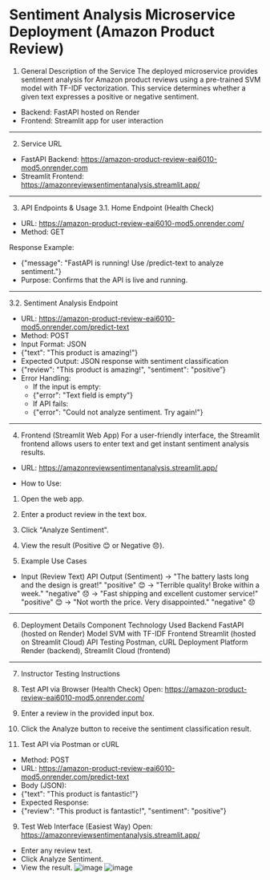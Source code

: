 # Sentiment Analysis Microservice Deployment (Amazon Product Review)
 
1. General Description of the Service
The deployed microservice provides sentiment analysis for Amazon product reviews using a pre-trained SVM model with TF-IDF vectorization. This service determines whether a given text expresses a
positive or negative sentiment.
  - Backend: FastAPI hosted on Render
  - Frontend: Streamlit app for user interaction
________________________________________
2. Service URL

 - FastAPI Backend: https://amazon-product-review-eai6010-mod5.onrender.com
 - Streamlit Frontend: https://amazonreviewsentimentanalysis.streamlit.app/
________________________________________
3. API Endpoints & Usage
3.1. Home Endpoint (Health Check)
- URL: https://amazon-product-review-eai6010-mod5.onrender.com/
- Method: GET

Response Example: 
- {"message": "FastAPI is running! Use /predict-text to analyze sentiment."}
- Purpose: Confirms that the API is live and running.
________________________________________
3.2. Sentiment Analysis Endpoint
- URL: https://amazon-product-review-eai6010-mod5.onrender.com/predict-text
- Method: POST
- Input Format: JSON 
- {"text": "This product is amazing!"}
- Expected Output: JSON response with sentiment classification 
- {"review": "This product is amazing!", "sentiment": "positive”}
- Error Handling: 
  - If the input is empty: 
  - {"error": "Text field is empty"}
  - If API fails: 
  - {"error": "Could not analyze sentiment. Try again!"}
________________________________________
4. Frontend (Streamlit Web App)
For a user-friendly interface, the Streamlit frontend allows users to enter text and get instant sentiment analysis results.
- URL: https://amazonreviewsentimentanalysis.streamlit.app/

- How to Use: 
1.	Open the web app.
2.	Enter a product review in the text box.
3.	Click "Analyze Sentiment".
4.	View the result (Positive 😊 or Negative 😞).

5. Example Use Cases
- Input (Review Text)	API Output (Sentiment)
-> "The battery lasts long and the design is great!"	"positive" 😊
-> "Terrible quality! Broke within a week."	"negative" 😞
-> "Fast shipping and excellent customer service!"	"positive" 😊
-> "Not worth the price. Very disappointed."	"negative" 😞
________________________________________
6. Deployment Details
Component	Technology Used
Backend	FastAPI (hosted on Render)
Model	SVM with TF-IDF
Frontend	Streamlit (hosted on Streamlit Cloud)
API Testing	Postman, cURL
Deployment Platform	Render (backend), Streamlit Cloud (frontend)
________________________________________
7. Instructor Testing Instructions
  
1.	Test API via Browser (Health Check)
Open: https://amazon-product-review-eai6010-mod5.onrender.com/
2.	Enter a review in the provided input box.
3.	Click the Analyze button to receive the sentiment classification result.
 
 
8. Test API via Postman or cURL
- Method: POST
- URL: https://amazon-product-review-eai6010-mod5.onrender.com/predict-text
- Body (JSON):
- {"text": "This product is fantastic!"}
- Expected Response:
- {"review": "This product is fantastic!", "sentiment": "positive"}

9.	Test Web Interface (Easiest Way)
Open: https://amazonreviewsentimentanalysis.streamlit.app/
- Enter any review text.
- Click Analyze Sentiment.
- View the result.
![image](https://github.com/user-attachments/assets/8348031e-de78-49f3-bbb1-a5e943c25338)
![image](https://github.com/user-attachments/assets/437e4247-0424-47f8-9998-831007f0dcf2)


